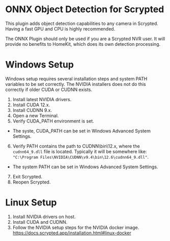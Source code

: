 # ONNX Object Detection for Scrypted

This plugin adds object detection capabilities to any camera in Scrypted. Having a fast GPU and CPU is highly recommended.

The ONNX Plugin should only be used if you are a Scrypted NVR user. It will provide no
benefits to HomeKit, which does its own detection processing.

# Windows Setup

Windows setup requires several installation steps and system PATH variables to be set correctly. The NVIDIA installers does not do this correctly if older CUDA or CUDNN exists.

1. Install latest NVIDIA drivers.
2. Install CUDA 12.x.
3. Install CUDNN 9.x.
4. Open a new Terminal.
5. Verify CUDA_PATH environment is set.
  * The syste, CUDA_PATH can be set in Windows Advanced System Settings.
6. Verify PATH contains the path to CUDNN\bin\12.x, where the `cudnn64_9.dll` file is located. Typically it will be somewhere like: `"C:\Program Files\NVIDIA\CUDNN\v9.4\bin\12.6\cudnn64_9.dll"`.
  * The system PATH can be set in Windows Advanced System Settings.
7. Exit Scrypted.
8. Reopen Scrypted.

# Linux Setup

1. Install NVIDIA drivers on host.
2. Install CUDA and CUDNN.
3. Follow the NVIDIA setup steps for the NVIDIA docker image. https://docs.scrypted.app/installation.html#linux-docker